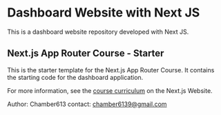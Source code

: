 #  Dashboard Website with Next JS

This is a dashboard website repository developed with Next JS.

## Next.js App Router Course - Starter

This is the starter template for the Next.js App Router Course. It contains the starting code for the dashboard application.

For more information, see the [course curriculum](https://nextjs.org/learn) on the Next.js Website.


Author: Chamber613
contact: chamber6139@gmail.com